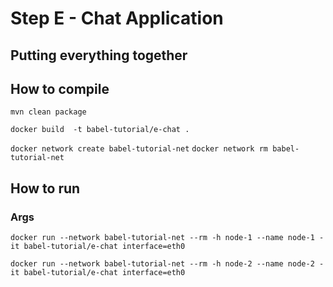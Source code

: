 # Step E - Chat Application

## Putting everything together


## How to compile

``mvn clean package``

``docker build  -t babel-tutorial/e-chat .``


``docker network create babel-tutorial-net``
``docker network rm babel-tutorial-net``

## How to run

### Args

``docker run --network babel-tutorial-net --rm -h node-1 --name node-1 -it babel-tutorial/e-chat interface=eth0``

``docker run --network babel-tutorial-net --rm -h node-2 --name node-2 -it babel-tutorial/e-chat interface=eth0``